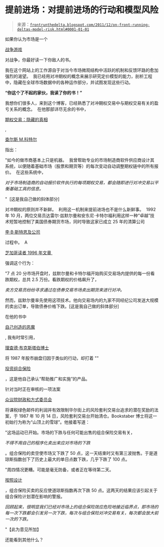 <!--yml

category: 未分类

date: 2024-05-12 23:31:10

-->

# 提前进场：对提前进场的行动和模型风险

> 来源：[`frontrunthedelta.blogspot.com/2011/12/on-front-running-deltas-model-risk.html#0001-01-01`](https://frontrunthedelta.blogspot.com/2011/12/on-front-running-deltas-model-risk.html#0001-01-01)

如果你认为市场是一个

[战争游戏](http://en.wikipedia.org/wiki/Theater_(warfare))

对战争，你最好读一下你敌人的书。

我在这个网站上的工作源自于对当今市场微观结构中活跃的机制和反馈环路的愈加强烈的渴望。  我已经用对冲期权的概念来展示研究定价模型的能力，剖析工程中，隐藏在全球市场数据中的各种运作部分，并试图发现这些行动。

**“你这个了不起的家伙，我读了你的书！”**

我想你们很多人，来到这个博客，已经熟悉了对冲期权交易中与期权交易有关的盈亏关系的概念。  在他那部详尽无余的书中，

[期权交易：隐藏的真相](http://www.amazon.com/gp/product/0977869172/ref=as_li_tf_tl?ie=UTF8&tag=frorunthedel-20&linkCode=as2&camp=217145&creative=399369&creativeASIN=0977869172)

,

[查尔斯 M.科特尔](http://riskdoctor.com/)

指出：

"如今的做市商基本上只是机器。  我曾帮助专业的市场制造商软件供应商设计其系统，以便随着基础市场（股票和期货等）的每次变动自动调整期权链中的所有报价。  在这些系统中，

*对于市场制造商的自动报价软件执行的每项期权交易，都会随即进行对冲交易以平衡基础工具的信息。*

"  [这是我自己做的斜体部分]

对冲期权的原则并不新鲜。  利用这一机制来提前进场也不是什么新鲜事。  1992 年 10 月，两位交易员达雷尔·兹默尔曼和安东尼·卡特尔福利用这样一种“卓越”技术短暂地控制了美国债券期货市场，同时导致这家已成立 25 年的清算公司

[李·B·斯特恩及公司](http://en.wikipedia.org/wiki/Lee_Stern)

过程中。  A

[芝加哥读者 1996 年文章 ](http://www.chicagoreader.com/chicago/busted/Content?oid=891725)

强调这个行为：

"7 点 20 分市场开盘时，兹默尔曼和卡特尔福开始购买交易场内提供的每一份看跌期权，总共 2.5 万份。看跌期权的价格飙升了，

*卖方交易员纷纷寻求通过在债券交易市场卖出期货来进行对冲。*

然而，兹默尔曼率先使用这项技术。他向交易场内的九家不同经纪公司发送大规模的卖出订单，导致债券价格下跌。[这是我自己做的斜体部分]

在他的书中

[自己创造的恶魔](http://www.amazon.com/gp/product/0470393750/ref=as_li_tf_tl?ie=UTF8&tag=frorunthedel-20&linkCode=as2&camp=217145&creative=399369&creativeASIN=0470393750)

, 我有时常引用，

[理查德·布克斯塔伯博士](http://rick.bookstaber.com/)

将 1987 年股市崩盘归因于类似的行动，却打着 ""

[投资组合保险](http://rfs.oxfordjournals.org/content/5/1/35.abstract)

，这是他自己承认“帮助推广和实施”的产品。

针对当时正在审核的一项法案

[众议院财政和方式委员会](http://waysandmeans.house.gov/)

将课税绿色邮件的利润并有效限制华尔街上的风险套利交易台追求的潜在奖励的法案，于 1987 年 10 月 14 日，风险套利交易台开始清仓。Bookstaber 博士将这一初始行为称为“山顶上的雪球”。他接着写道：

"这场运动已开始。市场的下跌与任何可能出售的组合保险交易有关，

*不得不用自己的程序化卖出来应对市场的下跌*

。组合保险的卖空使市场又下跌了 50 点，这一天结束时又有第三波抛售。于是道琼斯指数创下了历史上最大的单日点数下跌，几乎下跌了 100 点。

"周四情况更糟。可能是毫无防备，或者正在等待第二天。

[按照设计](http://www.math.ku.dk/~rolf/Klaus/ptc-T-dt-region-090112/Clewlow%201997%20log%20exp.pdf)

，组合保险买卖的反应使道琼斯指数再次下跌 50 点。这两天的结果应该引起关于组合保险计划潜在影响的警报。

*回顾起来，很明显我们已经对市场上的组合保险效应危险地接近临界点，即市场的每一次下跌都会引发另一次下跌，每次与组合保险对冲交易有关，每次都会放大前一次的下跌。*

"【此为意见所加】

还能看到其他什么？

